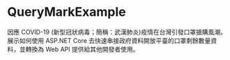 # QueryMarkExample

因應 COVID-19 (新型冠狀病毒；簡稱：武漢肺炎)疫情在台灣引發口罩搶購風潮。展示如何使用 ASP.NET Core 去快速串接政府資料開放平臺的口罩剩餘數量資料，並轉換為 Web API 提供給其他開發者使用。